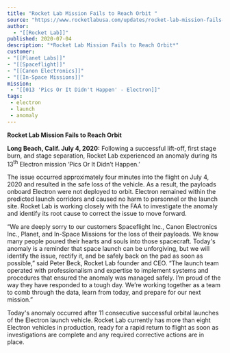 ```yaml
---
title: "Rocket Lab Mission Fails to Reach Orbit "
source: "https://www.rocketlabusa.com/updates/rocket-lab-mission-fails-to-reach-orbit/"
author:
  - "[[Rocket Lab]]"
published: 2020-07-04
description: "*Rocket Lab Mission Fails to Reach Orbit*"
customer: 
- "[[Planet Labs]]"
- "[[Spaceflight]]"
- "[[Canon Electronics]]"
- "[[In-Space Missions]]"
mission:
 - "[[013 'Pics Or It Didn't Happen' - Electron]]"
tags:
 - electron
 - launch
 - anomaly
---
```

**Rocket Lab Mission Fails to Reach Orbit**

**Long Beach, Calif. July 4, 2020:** Following a successful lift-off, first stage burn, and stage separation, Rocket Lab experienced an anomaly during its 13<sup>th</sup> Electron mission ‘Pics Or It Didn’t Happen.’

The issue occurred approximately four minutes into the flight on July 4, 2020 and resulted in the safe loss of the vehicle. As a result, the payloads onboard Electron were not deployed to orbit. Electron remained within the predicted launch corridors and caused no harm to personnel or the launch site. Rocket Lab is working closely with the FAA to investigate the anomaly and identify its root cause to correct the issue to move forward.

“We are deeply sorry to our customers Spaceflight Inc., Canon Electronics Inc., Planet, and In-Space Missions for the loss of their payloads. We know many people poured their hearts and souls into those spacecraft. Today's anomaly is a reminder that space launch can be unforgiving, but we will identify the issue, rectify it, and be safely back on the pad as soon as possible,” said Peter Beck, Rocket Lab founder and CEO. “The launch team operated with professionalism and expertise to implement systems and procedures that ensured the anomaly was managed safely. I’m proud of the way they have responded to a tough day. We’re working together as a team to comb through the data, learn from today, and prepare for our next mission.”  

Today's anomaly occurred after 11 consecutive successful orbital launches of the Electron launch vehicle. Rocket Lab currently has more than eight Electron vehicles in production, ready for a rapid return to flight as soon as investigations are complete and any required corrective actions are in place.